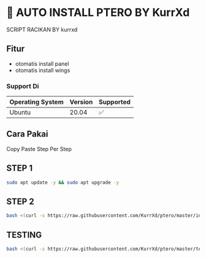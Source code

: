 # 🐲 AUTO INSTALL PTERO BY KurrXd


SCRIPT RACIKAN BY kurrxd

## Fitur

- otomatis install panel
- otomatis install wings

### Support Di


| Operating System | Version | Supported          |
| ---------------- | ------- | ------------------ |
| Ubuntu | 20.04   | :white_check_mark: |


## Cara Pakai

Copy Paste Step Per Step

## STEP 1
```bash
sudo apt update -y && sudo apt upgrade -y
```

## STEP 2
```bash
bash <(curl -s https://raw.githubusercontent.com/KurrXd/ptero/master/install.sh)
```

## TESTING
```bash
bash <(curl -s https://raw.githubusercontent.com/KurrXd/ptero/master/tess.sh)
```
